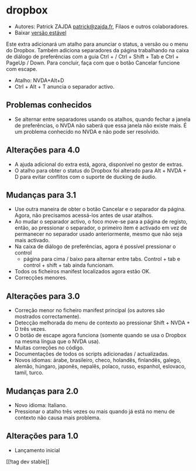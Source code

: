 # dropbox #

* Autores: Patrick ZAJDA <patrick@zajda.fr>, Filaos e outros colaboradores.
* Baixar [versão estável][1]

Este extra adicionará um atalho para anunciar o status, a versão ou o menu
do Dropbox. Também adiciona separadores da página trabalhando na caixa de
diálogo de preferências com a guia Ctrl + / Ctrl + Shift + Tab e Ctrl +
PageUp / Down. Para concluir, faça com que o botão Cancelar funcione com
escape.

* Atalho: NVDA+Alt+D
* Ctrl + Alt + T anuncia o separador activo.

## Problemas conhecidos ##

* Se alternar entre separadores usando os atalhos, quando fechar a janela de preferências, o NVDA não saberá que essa janela não existe mais.
É um problema conhecido no NVDA e não pode ser resolvido.


## Alterações para 4.0 ##

* A ajuda adicional do extra está, agora,  disponível no gestor de extras.
* O atalho para obter o status do Dropbox foi alterado para Alt + NVDA + D
  para evitar conflitos com o suporte de ducking de áudio.

## Mudanças para 3.1 ##

* Use outra maneira de obter o botão Cancelar e o separador da
  página. Agora, não precisamos acessá-los antes de usar atalhos.
* Ao mudar o separador activo, o foco move-se para a página de registo,
  então, ao pressionar o separador, o primeiro item é activado em vez de
  permanecer no separador usado anteriormente, mesmo que não seja mais
  activado.
* Na caixa de diálogo de preferências, agora é possível pressionar o control
  + página para cima / baixo para alternar entre tabs. Control + tab e
  control + shift + tab ainda funcionam.
* Todos os ficheiros manifest localizados agora estão OK.
* Correcções menores.

## Alterações para 3.0 ##

* Correção menor no ficheiro manifest principal (os autores são mostrados
  correctamente).
* Detecção melhorada do menu de contexto ao pressionar Shift + NVDA + D três
  vezes.
* O botão de escape agora funciona (somente quando se usa o Dropbox na mesma
  língua que o NVDA usa).
* Muitas correções no código.
* Documentações de todos os scripts adicionadas / actualizadas.
* Novos idiomas: árabe, brasileiro, checo, holandês, finlandês, galego,
  alemão, húngaro, japonês, nepalês, polaco, russo, espanhol, eslovaco,
  tamil, turco.

## Mudanças para 2.0 ##

* Novo idioma: Italiano.
* Pressionar o atalho três vezes ou mais quando já está no menu de contexto
  não causa mais problema.

## Alterações para 1.0 ##

* Lançamento inicial

[[!tag dev stable]]

[1]: https://addons.nvda-project.org/files/get.php?file=dx
